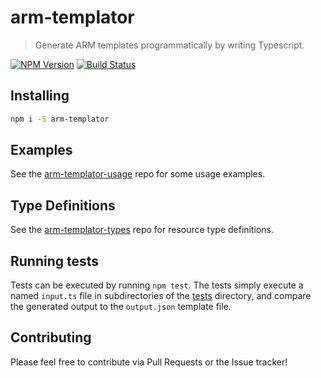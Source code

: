 # arm-templator

> Generate ARM templates programmatically by writing Typescript.

[![NPM Version][npm-image]][npm-url]
[![Build Status][status-image]][status-image]

## Installing

```bash
npm i -S arm-templator
```

## Examples
See the [arm-templator-usage][usage-repo] repo for some usage examples.

## Type Definitions
See the [arm-templator-types][types-repo] repo for resource type definitions. 

## Running tests
Tests can be executed by running `npm test`. The tests simply execute a named `input.ts` file in subdirectories of the [tests](./tests/) directory, and compare the generated output to the `output.json` template file.

## Contributing
Please feel free to contribute via Pull Requests or the Issue tracker!

[npm-image]: https://img.shields.io/npm/v/arm-templator.svg
[npm-url]: https://npmjs.org/package/arm-templator
[status-image]: https://img.shields.io/github/workflow/status/anthony-c-martin/arm-templator/CIT
[usage-repo]: https://github.com/anthony-c-martin/arm-templator-usage
[types-repo]: https://github.com/anthony-c-martin/arm-templator-types
